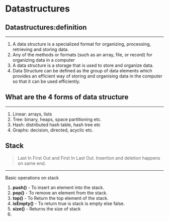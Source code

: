 # Datastructures

## Datastructures:definition
***
1. A data structure is a specialized format for organizing, processing, retrieving and storing data.
2. Any of the methods or formats (such as an array, file, or record) for organizing data in a computer
3. A data structure is a storage that is used to store and organize data.
4. Data Structure can be defined as the group of data elements which provides an efficient way of storing and organising data in the computer so that it can be used efficiently. 

## What are the 4 forms of data structure
***
1. Linear: arrays, lists
2. Tree: binary, heaps, space partitioning etc.
3. Hash: distributed hash table, hash tree etc
4. Graphs: decision, directed, acyclic etc. 


## Stack 

> Last In First Out and First In Last Out.
> Insertion and deletion happens on same end.

***
Basic operations on stack
1. **push()** - To insert an element into the stack.
2. **pop()** - To remove an element from the stack.
3. **top()** - To Return the top element of the stack.
4. **isEmpty()** - To return true is stack is empty else false.
5. **size()** - Returns the size of stack
6. 

